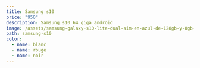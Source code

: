 ```yaml
---
title: Samsung s10
price: "950"
description: Samsung s10 64 giga android
image: /assets/samsung-galaxy-s10-lite-dual-sim-en-azul-de-128gb-y-8gb-ram-sm-g770f-ds.jpg
path: samsung-s10
color:
  - name: blanc
  - name: rouge
  - name: noir
---
```

